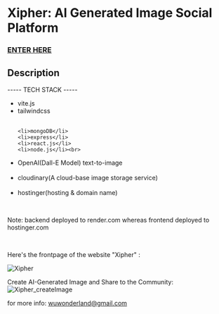 # Xipher: AI Generated Image Social Platform 

### [ENTER HERE](https://xipher.space/)

## Description

----- TECH STACK -----

<ul>
  <li>vite.js</li>
  <li>tailwindcss</li><br>
  
    <li>mongoDB</li>
    <li>express</li>
    <li>react.js</li>
    <li>node.js</li><br>
  
  <li>OpenAI(Dall-E Model) text-to-image</li><br>
  
  <li>cloudinary(A cloud-base image storage service)</li><br>
  
  <li>hostinger(hosting & domain name)</li>
</ul> 

<br>
<p>Note: backend deployed to render.com whereas frontend deployed to hostinger.com<p/>

<br>

Here's the frontpage of the website "Xipher" :

![Xipher](https://user-images.githubusercontent.com/106410053/225764252-1f5fba0c-aed5-467e-9a9b-ff3cd32a0fe0.png)


Create AI-Generated Image and Share to the Community:
![Xipher_createImage](https://user-images.githubusercontent.com/106410053/225764382-b202a0b1-09fe-4465-bb0a-2720c526758a.png)


for more info:
wuwonderland@gmail.com
